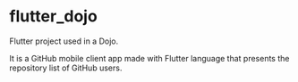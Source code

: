 # flutter_dojo

Flutter project used in a Dojo.

It is a GitHub mobile client app made with Flutter language that presents the repository list of GitHub users.
